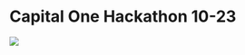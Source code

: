 # Capital One Hackathon 10-23  

<img src='https://1000logos.net/wp-content/uploads/2018/11/Capital-One-Logo.png'>
